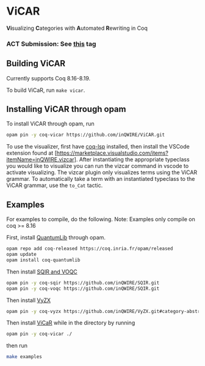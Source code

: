 # ViCAR

**Vi**sualizing **C**ategories with **A**utomated **R**ewriting in Coq

### **ACT Submission: See [this](https://github.com/inQWIRE/ViCaR/releases/tag/act-submission) tag**

## Building ViCAR

Currently supports Coq 8.16-8.19.

To build ViCaR, run `make vicar`.

## Installing ViCAR through opam

To install ViCAR through opam, run 
```bash
opam pin -y coq-vicar https://github.com/inQWIRE/ViCAR.git
```

To use the visualizer, first have [coq-lsp](https://github.com/ejgallego/coq-lsp) installed, then install the VSCode extension found at [https://marketplace.visualstudio.com/items?itemName=inQWIRE.vizcar]. After instantiating the appropriate typeclass you would like to visualize you can run the vizcar command in vscode to activate visualizing. The vizcar plugin only visualizes terms using the ViCAR grammar. To automatically take a term with an instantiated typeclass to the ViCAR grammar, use the `to_Cat` tactic.

## Examples

For examples to compile, do the following. Note: Examples only compile on coq >= 8.16

First, install [QuantumLib](https://github.com/inQWIRE/QuantumLib) through opam.

```bash
opam repo add coq-released https://coq.inria.fr/opam/released
opam update
opam install coq-quantumlib
```

Then install [SQIR and VOQC](https://github.com/inQWIRE/SQIR)

```bash
opam pin -y coq-sqir https://github.com/inQWIRE/SQIR.git
opam pin -y coq-voqc https://github.com/inQWIRE/SQIR.git
```

Then install [VyZX](https://github.com/inQWIRE/VyZX)

```bash
opam pin -y coq-vyzx https://github.com/inQWIRE/VyZX.git#category-abstraction
```

Then install [ViCaR](https://github.com/inQWIRE/ViCaR) while in the directory by running

```bash
opam pin -y coq-vicar ./
```

then run

```bash
make examples
```
